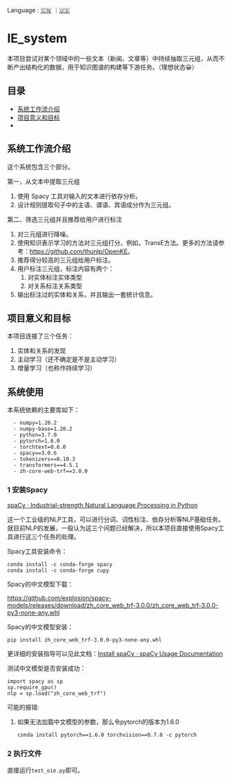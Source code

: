Language : [🇨🇳](./README.zh-CN.md) ｜[🇺🇸](./README.md)

# IE_system

本项目尝试对某个领域中的一些文本（新闻、文章等）中持续抽取三元组，从而不断产出结构化的数据，用于知识图谱的构建等下游任务。（理想状态😀）

## 目录

- [系统工作流介绍](#系统工作流介绍)
- [项目意义和目标](#项目意义和目标)
- 

## 系统工作流介绍

这个系统包含三个部分。

第一，从文本中提取三元组

1. 使用 Spacy 工具对输入的文本进行依存分析。
2. 设计规则提取句子中的主语、谓语、宾语成分作为三元组。

第二、筛选三元组并且推荐给用户进行标注

1. 对三元组进行降噪。
2. 使用知识表示学习的方法对三元组打分，例如，TransE方法。更多的方法请参考：<https://github.com/thunlp/OpenKE>。
3. 推荐得分较高的三元组给用户标注。
4. 用户标注三元组，标注内容有两个：
   1. 对实体标注实体类型
   2. 对关系标注关系类型
5. 输出标注过的实体和关系，并且输出一套统计信息。

## 项目意义和目标

本项目连接了三个任务：

1. 实体和关系的发现
2. 主动学习（还不确定是不是主动学习）
3. 增量学习（也称作持续学习）

## 系统使用

本系统依赖的主要库如下：

```
  - numpy=1.20.2
  - numpy-base=1.20.2
  - python=3.7.0
  - pytorch=1.6.0
  - torchtext=0.6.0
  - spacy==3.0.6
  - tokenizers==0.10.3
  - transformers==4.5.1
  - zh-core-web-trf==3.0.0
```

### 1 安装Spacy

[spaCy · Industrial-strength Natural Language Processing in Python](https://spacy.io/)

这一个工业级的NLP工具，可以进行分词、词性标注、依存分析等NLP基础任务。就目前NLP的发展，一般认为这三个问题已经解决，所以本项目直接使用Spacy工具进行这三个任务的处理。

Spacy工具安装命令：

```
conda install -c conda-forge spacy
conda install -c conda-forge cupy
```

Spacy的中文模型下载：

https://github.com/explosion/spacy-models/releases/download/zh_core_web_trf-3.0.0/zh_core_web_trf-3.0.0-py3-none-any.whl

Spacy的中文模型安装：

```
pip install zh_core_web_trf-3.0.0-py3-none-any.whl
```

更详细的安装指导可以见此文档：[Install spaCy · spaCy Usage Documentation](https://spacy.io/usage)

测试中文模型是否安装成功：

```
import spacy as sp
sp.require_gpu()
nlp = sp.load("zh_core_web_trf")
```

可能的报错:

1. 如果无法加载中文模型的参数，那么令pytorch的版本为1.6.0

   ```
   conda install pytorch==1.6.0 torchvision==0.7.0 -c pytorch
   ```

### 2  执行文件

直接运行`test_oie.py`即可。





